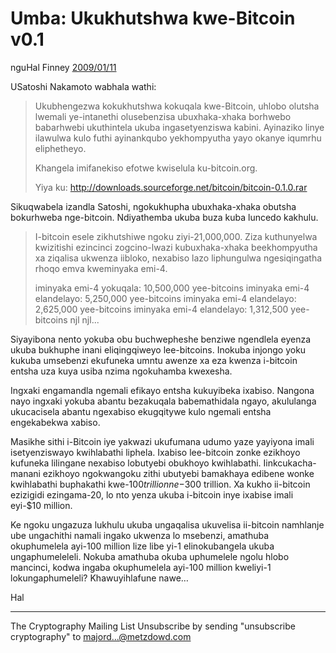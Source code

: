 # Umba: Ukukhutshwa kwe-Bitcoin v0.1

nguHal Finney [2009/01/11](https://web.archive.org/web/20190712071421/https://www.mail-archive.com/cryptography@metzdowd.com/msg10152.html)

<LanguageDropdown/>

USatoshi Nakamoto wabhala wathi: 

> Ukubhengezwa kokukhutshwa kokuqala kwe-Bitcoin, uhlobo olutsha lwemali ye-intanethi 
> olusebenzisa ubuxhaka-xhaka borhwebo babarhwebi ukuthintela ukuba ingasetyenziswa 
> kabini. Ayinaziko linye ilawulwa kulo futhi ayinankqubo yekhompyutha yayo okanye iqumrhu 
> eliphetheyo. 
> 
> Khangela imifanekiso efotwe kwiselula ku-bitcoin.org. 
> 
> Yiya ku: http://downloads.sourceforge.net/bitcoin/bitcoin-0.1.0.rar 

Sikuqwabela izandla Satoshi, ngokukhupha ubuxhaka-xhaka obutsha bokurhweba 
nge-bitcoin. Ndiyathemba ukuba buza kuba luncedo kakhulu. 

> I-bitcoin esele zikhutshiwe ngoku ziyi-21,000,000. Ziza kuthunyelwa kwizitishi ezincinci 
> zogcino-lwazi kubuxhaka-xhaka beekhompyutha xa ziqalisa ukwenza iibloko, nexabiso 
> lazo liphungulwa ngesiqingatha rhoqo emva kweminyaka emi-4. 
> 
> iminyaka emi-4 yokuqala: 10,500,000 yee-bitcoins 
> iminyaka emi-4 elandelayo: 5,250,000 yee-bitcoins 
> iminyaka emi-4 elandelayo: 2,625,000 yee-bitcoins 
> iminyaka emi-4 elandelayo: 1,312,500 yee-bitcoins
> njl njl... 

Siyayibona nento yokuba obu buchwepheshe benziwe ngendlela eyenza ukuba bukhuphe 
inani eliqingqiweyo lee-bitcoins. Inokuba injongo yoku kukuba umsebenzi ekufuneka umntu 
awenze xa eza kwenza i-bitcoin entsha uza kuya usiba nzima ngokuhamba kwexesha.  

Ingxaki engamandla ngemali efikayo entsha kukuyibeka ixabiso. Nangona nayo ingxaki 
yokuba abantu bezakuqala babemathidala ngayo, akululanga ukucacisela abantu ngexabiso 
ekugqitywe kulo ngemali entsha engekabekwa xabiso.  

Masikhe sithi i-Bitcoin iye yakwazi ukufumana udumo yaze yayiyona imali isetyenziswayo 
kwihlabathi liphela. Ixabiso lee-bitcoin zonke ezikhoyo kufuneka lilingane nexabiso 
lobutyebi obukhoyo kwihlabathi. Iinkcukacha-manani ezikhoyo ngokwangoku zithi ubutyebi 
bamakhaya edibene wonke kwihlabathi buphakathi kwe-$100 trillion ne-$300 trillion. Xa 
kukho ii-bitcoin ezizigidi ezingama-20, lo nto yenza ukuba i-bitcoin inye ixabise imali eyi-$10 
million. 

Ke ngoku ungazuza lukhulu ukuba ungaqalisa ukuvelisa ii-bitcoin namhlanje ube ungachithi 
namali ingako ukwenza lo msebenzi, amathuba okuphumelela ayi-100 million lize libe yi-1 
elinokubangela ukuba ungaphumeleleli. Nokuba amathuba okuba uphumelele ngolu hlobo 
mancinci, kodwa ingaba okuphumelela ayi-100 million kweliyi-1 lokungaphumeleli? 
Khawuyihlafune nawe… 

Hal

---------------------------------------------------------------------
The Cryptography Mailing List
Unsubscribe by sending "unsubscribe cryptography" to majord...@metzdowd.com

